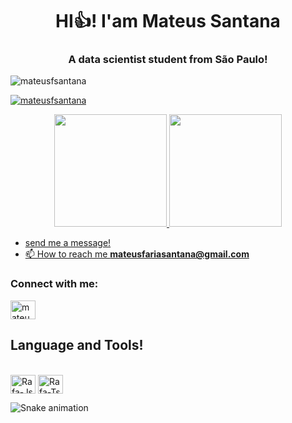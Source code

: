 <h1 align="center">HI👍! I'am Mateus Santana</h1>
<h3 align="center">A data scientist student from São Paulo!</h3>

<p align="left"> <img src="https://komarev.com/ghpvc/?username=mateusfsantana&label=Profile%20views&color=0e75b6&style=flat" alt="mateusfsantana" /> </p>

<p align="left"> <a href="https://github.com/ryo-ma/github-profile-trophy"><img src="https://github-profile-trophy.vercel.app/?username=mateusfsantana" alt="mateusfsantana" /></a> </p>

<div align="center">
  <a href="https://github.com/mateusfsantana">
  <img height="180em" src="https://github-readme-stats.vercel.app/api?username=mateusfsantana&show_icons=true&theme=dark&include_all_commits=true&count_private=true"/>
  <img height="180em" src="https://github-readme-stats.vercel.app/api/top-langs/?username=mateusfsantana&layout=compact&langs_count=7&theme=dark"/>
</div>

- send me a message!
- 📫 How to reach me **mateusfariasantana@gmail.com**
  
  
  
<h3 align="left">Connect with me:</h3>
<p align="left">
<a href="https://www.linkedin.com/in/mateusfrsantana/" target="blank"><img align="center" src="https://raw.githubusercontent.com/rahuldkjain/github-profile-readme-generator/master/src/images/icons/Social/linked-in-alt.svg" alt="mateusfsantana" height="30" width="40" /></a>
</p>
  
  ## Language and Tools!
  
<div style="display: inline_block"><br>
  <img align="center" alt="Rafa-Js" height="30" width="40" src="https://cdn.jsdelivr.net/gh/devicons/devicon/icons/python/python-original-wordmark.svg">
  <img align="center" alt="Rafa-Ts" height="30" width="40" src="https://cdn.jsdelivr.net/gh/devicons/devicon/icons/r/r-original.svg">
</div>

![Snake animation](https://github.com/mateusfsantana/mateusfsantana/blob/output/github-contribution-grid-snake.svg)
 
</div>
